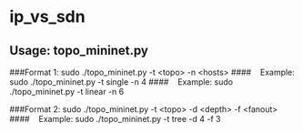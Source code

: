 # ip_vs_sdn

## Usage: topo_mininet.py
###Format 1: sudo ./topo_mininet.py -t \<topo\> -n \<hosts\>
####&nbsp;&nbsp;&nbsp;&nbsp;Example: sudo ./topo_mininet.py -t single -n 4
####&nbsp;&nbsp;&nbsp;&nbsp;Example: sudo ./topo_mininet.py -t linear -n 6

###Format 2: sudo ./topo_mininet.py -t \<topo\> -d \<depth\> -f \<fanout\>
####&nbsp;&nbsp;&nbsp;&nbsp;Example: sudo ./topo_mininet.py -t tree -d 4 -f 3
